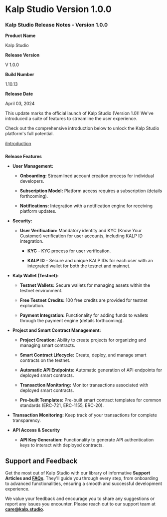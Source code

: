 #
# Kalp Studio Version 1.0.0

### Kalp Studio Release Notes - Version 1.0.0

**Product Name**

Kalp Studio

**Release Version**

V 1.0.0

**Build Number**

1.10.13

**Release Date**

April 03, 2024

This update marks the official launch of Kalp Studio (Version 1.0)! We've introduced a suite of features to streamline the user experience.

Check out the comprehensive introduction below to unlock the Kalp Studio platform's full potential.

[ℹ️Introduction](https://docs.kalp.studio/ks/welcome-to-kalp-studio-docs/introduction)

### 

**Release Features**

-   **User Management:**
    
    -   **Onboarding:** Streamlined account creation process for individual developers.
        
    -   **Subscription Model:** Platform access requires a subscription (details forthcoming).
        
    -   **Notifications:** Integration with a notification engine for receiving platform updates.
        
    
-   **Security:**
    
    -   **User Verification:** Mandatory identity and KYC (Know Your Customer) verification for user accounts, including KALP ID integration.
        
        -   **KYC** - KYC process for user verification.
            
        -   **KALP** **ID** - Secure and unique KALP IDs for each user with an integrated wallet for both the testnet and mainnet.
            
        
    
-   **Kalp Wallet (Testnet):**
    
    -   **Testnet Wallets:** Secure wallets for managing assets within the testnet environment.
        
    -   **Free Testnet Credits:** 100 free credits are provided for testnet exploration.
        
    -   **Payment Integration:** Functionality for adding funds to wallets through the payment engine (details forthcoming).
        
    
-   **Project and Smart Contract Management:**
    
    -   **Project Creation:** Ability to create projects for organizing and managing smart contracts.
        
    -   **Smart Contract Lifecycle:** Create, deploy, and manage smart contracts on the testnet.
        
    -   **Automatic API Endpoints:** Automatic generation of API endpoints for deployed smart contracts.
        
    -   **Transaction Monitoring:** Monitor transactions associated with deployed smart contracts.
        
    -   **Pre-built Templates:** Pre-built smart contract templates for common standards (ERC-721, ERC-1155, ERC-20).
        
    
-   **Transaction Monitoring:** Keep track of your transactions for complete transparency.
    
-   **API Access & Security**
    
    -   **API Key Generation:** Functionality to generate API authentication keys to interact with deployed contracts.
        
    

## Support and Feedback

Get the most out of Kalp Studio with our library of informative **Support Articles and** [**FAQs**](https://care.kalp.studio/support/solutions/1060000097708). They'll guide you through every step, from onboarding to advanced functionalities, ensuring a smooth and successful development experience.

We value your feedback and encourage you to share any suggestions or report any issues you encounter. Please reach out to our support team at **care@kalp.studio**.